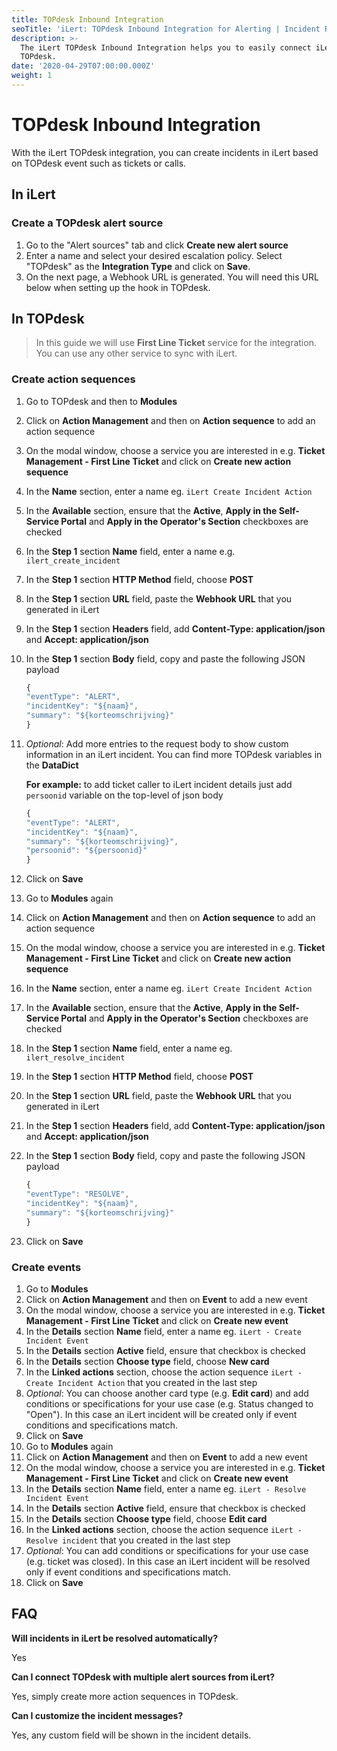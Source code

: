 ```yaml
---
title: TOPdesk Inbound Integration
seoTitle: 'iLert: TOPdesk Inbound Integration for Alerting | Incident Response | Uptime'
description: >-
  The iLert TOPdesk Inbound Integration helps you to easily connect iLert with
  TOPdesk.
date: '2020-04-29T07:00:00.000Z'
weight: 1
---
```


# TOPdesk Inbound Integration

With the iLert TOPdesk integration, you can create incidents in iLert based on TOPdesk event such as tickets or calls.

## In iLert <a id="in-ilert"></a>

### Create a TOPdesk alert source <a id="create-alert-source"></a>

1. Go to the "Alert sources" tab and click **Create new alert source**
2. Enter a name and select your desired escalation policy. Select "TOPdesk" as the **Integration Type** and click on **Save**.
3. On the next page, a Webhook URL is generated. You will need this URL below when setting up the hook in TOPdesk.

## In TOPdesk <a id="in-topdesk"></a>

> In this guide we will use **First Line Ticket** service for the integration. You can use any other service to sync with iLert.

### Create action sequences <a id="create-action-sequences"></a>

1. Go to TOPdesk and then to **Modules**
2. Click on **Action Management** and then on **Action sequence** to add an action sequence
3. On the modal window, choose a service you are interested in e.g. **Ticket Management - First Line Ticket** and click on **Create new action sequence**
4. In the **Name** section, enter a name eg. `iLert Create Incident Action`
5. In the **Available** section, ensure that the **Active**, **Apply in the Self-Service Portal** and **Apply in the Operator's Section** checkboxes are checked
6. In the **Step 1** section **Name** field, enter a name e.g. `ilert_create_incident`
7. In the **Step 1** section **HTTP Method** field, choose **POST**
8. In the **Step 1** section **URL** field, paste the **Webhook URL** that you generated in iLert
9. In the **Step 1** section **Headers** field, add **Content-Type: application/json** and **Accept: application/json**
10. In the **Step 1** section **Body** field, copy and paste the following JSON payload

    ```javascript
    {
    "eventType": "ALERT",
    "incidentKey": "${naam}",
    "summary": "${korteomschrijving}"
    }
    ```

11. _Optional_: Add more entries to the request body to show custom information in an iLert incident. You can find more TOPdesk variables in the **DataDict**

    **For example:** to add ticket caller to iLert incident details just add `persoonid` variable on the top-level of json body

    ```javascript
    {
    "eventType": "ALERT",
    "incidentKey": "${naam}",
    "summary": "${korteomschrijving}",
    "persoonid": "${persoonid}"
    }
    ```

12. Click on **Save**
13. Go to **Modules** again
14. Click on **Action Management** and then on **Action sequence** to add an action sequence
15. On the modal window, choose a service you are interested in e.g. **Ticket Management - First Line Ticket** and click on **Create new action sequence**
16. In the **Name** section, enter a name eg. `iLert Create Incident Action`
17. In the **Available** section, ensure that the **Active**, **Apply in the Self-Service Portal** and **Apply in the Operator's Section** checkboxes are checked
18. In the **Step 1** section **Name** field, enter a name eg. `ilert_resolve_incident`
19. In the **Step 1** section **HTTP Method** field, choose **POST**
20. In the **Step 1** section **URL** field, paste the **Webhook URL** that you generated in iLert
21. In the **Step 1** section **Headers** field, add **Content-Type: application/json** and **Accept: application/json**
22. In the **Step 1** section **Body** field, copy and paste the following JSON payload

    ```javascript
    {
    "eventType": "RESOLVE",
    "incidentKey": "${naam}",
    "summary": "${korteomschrijving}"
    }
    ```

23. Click on **Save**

### Create events <a id="create-events"></a>

1. Go to **Modules**
2. Click on **Action Management** and then on **Event** to add a new event
3. On the modal window, choose a service you are interested in e.g. **Ticket Management - First Line Ticket** and click on **Create new event**
4. In the **Details** section **Name** field, enter a name eg. `iLert - Create Incident Event`
5. In the **Details** section **Active** field, ensure that checkbox is checked
6. In the **Details** section **Choose type** field, choose **New card**
7. In the **Linked actions** section, choose the action sequence `iLert - Create Incident Action` that you created in the last step
8. _Optional_: You can choose another card type \(e.g. **Edit card**\) and add conditions or specifications for your use case \(e.g. Status changed to "Open"\). In this case an iLert incident will be created only if event conditions and specifications match.
9. Click on **Save**
10. Go to **Modules** again
11. Click on **Action Management** and then on **Event** to add a new event
12. On the modal window, choose a service you are interested in e.g. **Ticket Management - First Line Ticket** and click on **Create new event**
13. In the **Details** section **Name** field, enter a name eg. `iLert - Resolve Incident Event`
14. In the **Details** section **Active** field, ensure that checkbox is checked
15. In the **Details** section **Choose type** field, choose **Edit card**
16. In the **Linked actions** section, choose the action sequence `iLert - Resolve incident` that you created in the last step
17. _Optional_: You can add conditions or specifications for your use case \(e.g. ticket was closed\). In this case an iLert incident will be resolved only if event conditions and specifications match.
18. Click on **Save**

## FAQ <a id="faq"></a>

**Will incidents in iLert be resolved automatically?**

Yes

**Can I connect TOPdesk with multiple alert sources from iLert?**

Yes, simply create more action sequences in TOPdesk.

**Can I customize the incident messages?**

Yes, any custom field will be shown in the incident details.


